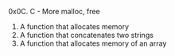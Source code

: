 0x0C. C - More malloc, free
1. A function that allocates memory
2. A function that concatenates two strings
3. A function that allocates memory of an array
